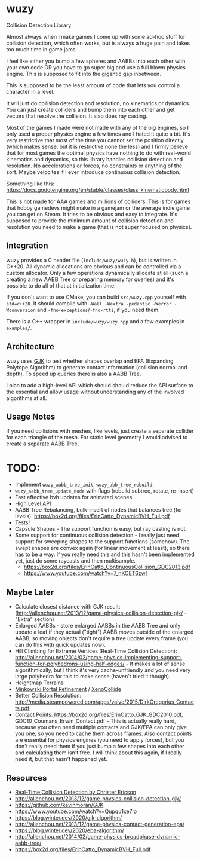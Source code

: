 # wuzy

Collision Detection Library

Almost always when I make games I come up with some ad-hoc stuff for collision detection, which often works, but is always a huge pain and takes too much time in game jams.

I feel like either you bump a few spheres and AABBs into each other with your own code OR you have to go super big and use a full blown physics engine. This is supposed to fit into the gigantic gap inbetween.

This is supposed to be the least amount of code that lets you control a character in a level.

It will just do collision detection and resolution, no kinematics or dynamics. You can just create colliders and bump them into each other and get vectors that resolve the collision. It also does ray casting.

Most of the games I made were not made with any of the big engines, so I only used a proper physics engine a few times and I hated it quite a bit. It's very restrictive that most of the time you cannot set the position directly (which makes sense, but it is restrictive none the less) and I firmly believe that for most games the optimal physics have nothing to do with real-world kinematics and dynamics, so this library handles collision detection and resolution. No accelerations or forces, no constraints or anything of the sort. Maybe velocites if I ever introduce continuous collision detection.

Something like this: https://docs.godotengine.org/en/stable/classes/class_kinematicbody.html

This is not made for AAA games and millions of colliders. This is for games that hobby gamedevs might make in a gamejam or the average indie game you can get on Steam. It tries to be obvious and easy to integrate. It's supposed to provide the minimum amount of collision detection and resolution you need to make a game (that is not super focused on physics).

## Integration

wuzy provides a C header file (`include/wuzy/wuzy.h`), but is written in C++20. All dynamic allocations are obvious and can be controlled via a custom allocator. Only a few operations dynamically allocate at all (such a creating a new AABB Tree or preparing memory for queries) and it's possible to do all of that at initialization time.

If you don't want to use CMake, you can build `src/wuzy.cpp` yourself with `std=c++20`. It should compile with `-Wall -Wextra -pedantic -Werror -Wconversion` and `-fno-exceptions`/`-fno-rtti`, if you need them.

There is a C++ wrapper in `include/wuzy/wuzy.hpp` and a few examples in `examples/`.

## Architecture

wuzy uses [GJK](https://en.wikipedia.org/wiki/Gilbert%E2%80%93Johnson%E2%80%93Keerthi_distance_algorithm) to test whether shapes overlap and EPA (Expanding Polytope Algorithm) to generate contact information (collision normal and depth). To speed up queries there is also a AABB Tree.

I plan to add a high-level API which should should reduce the API surface to the essential and allow usage without understanding any of the involved algorithms at all.

## Usage Notes

If you need collisions with meshes, like levels, just create a separate collider for each triangle of the mesh. For static level geometry I would advised to create a separate AABB Tree.

# TODO:

- Implement `wuzy_aabb_tree_init`, `wuzy_abb_tree_rebuild`.
- `wuzy_aabb_tree_update_node` with flags (rebuild subtree, rotate, re-insert)
- Fast effective bvh updates for animated scenes
- High Level API
- AABB Tree Rebalancing, bulk-insert of nodes that balances tree (for levels): https://box2d.org/files/ErinCatto_DynamicBVH_Full.pdf
- Tests!
- Capsule Shapes - The support function is easy, but ray casting is not.
- Some support for continuous collision detection - I really just need support for sweeping shapes to the support functions (somehow). The swept shapes are convex again (for linear movement at least), so there has to be a way. If you really need this and this hasn't been implemented yet, just do some raycasts and then multisample.
  - https://box2d.org/files/ErinCatto_ContinuousCollision_GDC2013.pdf
  - https://www.youtube.com/watch?v=7_nKOET6zwI

## Maybe Later

- Calculate closest distance with GJK result: (http://allenchou.net/2013/12/game-physics-collision-detection-gjk/ - "Extra" section)
- Enlarged AABBs - store enlarged AABBs in the AABB Tree and only update a leaf if they actual ("tight") AABB moves outside of the enlarged AABB, so moving objects don't require a tree update every frame (you can do this with quick updates now).
- Hill Climbing for Extreme Vertices (Real-Time Collision Detection): http://allenchou.net/2014/02/game-physics-implementing-support-function-for-polyhedrons-using-half-edges/ - It makes a lot of sense algorithmically, but I think it's very cache-unfriendly and you need very large polyhedra for this to make sense (haven't tried it though).
- Heightmap Terrains
- [Minkowski Portal Refinement](https://en.wikipedia.org/wiki/Minkowski_Portal_Refinement) / [XenoCollide](http://xenocollide.snethen.com/)
- Better Collision Resolution: http://media.steampowered.com/apps/valve/2015/DirkGregorius_Contacts.pdf
- Contact Points: https://box2d.org/files/ErinCatto_GJK_GDC2010.pdf, GDC10_Coumans_Erwin_Contact.pdf - This is actually really hard, because you often need multiple contacts and GJK/EPA can only give you one, so you need to cache them across frames. Also contact points are essential for physics engines (you need to apply forces), but you don't really need them if you just bump a few shapes into each other and calculating them isn't free. I will think about this again, if I really need it, but that hasn't happened yet.

## Resources

- [Real-Time Collision Detection by Christer Ericson](http://realtimecollisiondetection.net/)
- http://allenchou.net/2013/12/game-physics-collision-detection-gjk/
- https://github.com/kevinmoran/GJK
- https://www.youtube.com/watch?v=Qupqu1xe7Io
- https://blog.winter.dev/2020/gjk-algorithm/
- http://allenchou.net/2013/12/game-physics-contact-generation-epa/
- https://blog.winter.dev/2020/epa-algorithm/
- http://allenchou.net/2014/02/game-physics-broadphase-dynamic-aabb-tree/
- https://box2d.org/files/ErinCatto_DynamicBVH_Full.pdf
